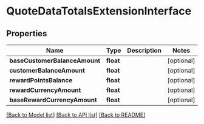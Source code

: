 # QuoteDataTotalsExtensionInterface

## Properties
Name | Type | Description | Notes
------------ | ------------- | ------------- | -------------
**baseCustomerBalanceAmount** | **float** |  | [optional] 
**customerBalanceAmount** | **float** |  | [optional] 
**rewardPointsBalance** | **float** |  | [optional] 
**rewardCurrencyAmount** | **float** |  | [optional] 
**baseRewardCurrencyAmount** | **float** |  | [optional] 

[[Back to Model list]](../README.md#documentation-for-models) [[Back to API list]](../README.md#documentation-for-api-endpoints) [[Back to README]](../README.md)


